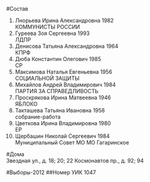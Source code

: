 #Состав
1. Лнорьева Ирина Александровна 1982   
    КОММУНИСТЫ РОССИИ
2. Гуреева Зоя Сергеевна 1993   
    ЛДПР
3. Денисова Татьяна Александровна 1964   
    КПРФ
4. Дюба Константин Олегович 1985   
    СР
5. Максимова Наталья Евгеньевна 1956   
    СОЦИАЛЬНОЙ ЗАЩИТЫ
6. Михайлов Андрей Владимирович 1984   
    ПАРТИЯ ЗА СПРАВЕДЛИВОСТЬ
7. Проскрякова Ирина Матвеевна 1946   
    ЯБЛОКО
8. Такташева Татьяна Ивановна 1958   
    собрание-работа
9. Цветкова Ирина Владимировна 1980   
    ЕР
10. Щербашин Николай Сергеевич 1984   
    Муниципальный Совет МО МО Гагаринское

#Дома  
Звездная ул., д. 18; 20; 22 Космонавтов пр., д. 92; 94

#Выборы-2012
##Номер УИК
1047
